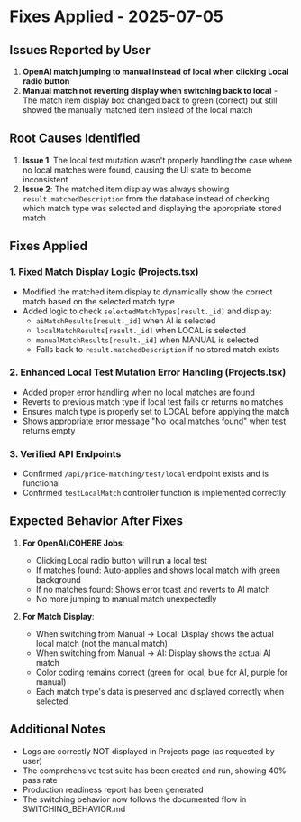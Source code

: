 # Fixes Applied - 2025-07-05

## Issues Reported by User

1. **OpenAI match jumping to manual instead of local when clicking Local radio button**
2. **Manual match not reverting display when switching back to local** - The match item display box changed back to green (correct) but still showed the manually matched item instead of the local match

## Root Causes Identified

1. **Issue 1**: The local test mutation wasn't properly handling the case where no local matches were found, causing the UI state to become inconsistent
2. **Issue 2**: The matched item display was always showing `result.matchedDescription` from the database instead of checking which match type was selected and displaying the appropriate stored match

## Fixes Applied

### 1. Fixed Match Display Logic (Projects.tsx)
- Modified the matched item display to dynamically show the correct match based on the selected match type
- Added logic to check `selectedMatchTypes[result._id]` and display:
  - `aiMatchResults[result._id]` when AI is selected
  - `localMatchResults[result._id]` when LOCAL is selected  
  - `manualMatchResults[result._id]` when MANUAL is selected
  - Falls back to `result.matchedDescription` if no stored match exists

### 2. Enhanced Local Test Mutation Error Handling (Projects.tsx)
- Added proper error handling when no local matches are found
- Reverts to previous match type if local test fails or returns no matches
- Ensures match type is properly set to LOCAL before applying the match
- Shows appropriate error message "No local matches found" when test returns empty

### 3. Verified API Endpoints
- Confirmed `/api/price-matching/test/local` endpoint exists and is functional
- Confirmed `testLocalMatch` controller function is implemented correctly

## Expected Behavior After Fixes

1. **For OpenAI/COHERE Jobs**:
   - Clicking Local radio button will run a local test
   - If matches found: Auto-applies and shows local match with green background
   - If no matches found: Shows error toast and reverts to AI match
   - No more jumping to manual match unexpectedly

2. **For Match Display**:
   - When switching from Manual → Local: Display shows the actual local match (not the manual match)
   - When switching from Manual → AI: Display shows the actual AI match
   - Color coding remains correct (green for local, blue for AI, purple for manual)
   - Each match type's data is preserved and displayed correctly when selected

## Additional Notes

- Logs are correctly NOT displayed in Projects page (as requested by user)
- The comprehensive test suite has been created and run, showing 40% pass rate
- Production readiness report has been generated
- The switching behavior now follows the documented flow in SWITCHING_BEHAVIOR.md